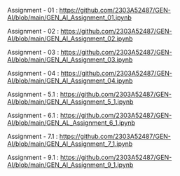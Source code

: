 Assignment - 01 : https://github.com/2303A52487/GEN-AI/blob/main/GEN_AI_Assignment_01.ipynb

Assignment - 02 : https://github.com/2303A52487/GEN-AI/blob/main/GEN_AI_Assignment_02.ipynb

Assignment - 03 : https://github.com/2303A52487/GEN-AI/blob/main/GEN_AI_Assignment_03.ipynb

Assignment - 04 : https://github.com/2303A52487/GEN-AI/blob/main/GEN_AI_Assignment_04.ipynb

Assignment - 5.1 : https://github.com/2303A52487/GEN-AI/blob/main/GEN_AI_Assignment_5_1.ipynb

Assignment - 6.1 : https://github.com/2303A52487/GEN-AI/blob/main/GEN_AL_Assignment_6_1.ipynb

Assignment - 7.1 : https://github.com/2303A52487/GEN-AI/blob/main/GEN_AI_Assignment_7_1.ipynb

Assignment - 9.1 : https://github.com/2303A52487/GEN-AI/blob/main/GEN_AI_Assignment_9_1.ipynb
